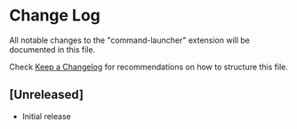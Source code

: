 # Change Log

All notable changes to the "command-launcher" extension will be documented in this file.

Check [Keep a Changelog](http://keepachangelog.com/) for recommendations on how to structure this file.

## [Unreleased]

- Initial release